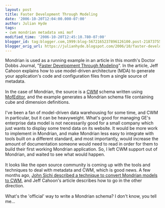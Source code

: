 ```yaml
---
layout: post
title: Faster Development Through Modeling
date: '2006-10-20T12:04:00.000-07:00'
author: Julian Hyde
tags:
- cwm mondrian metadata xmi mof
modified_time: '2006-10-20T12:45:10.780-07:00'
blogger_id: tag:blogger.com,1999:blog-5672165237896126100.post-2187375519085666440
blogger_orig_url: https://julianhyde.blogspot.com/2006/10/faster-development-through-modeling.html
---
```


Mondrian is used as a running example in an article in this month's Doctor Dobbs Journal, "<a href="http://www.ddj.com/dept/architect/193104822">Faster Development Through Modeling</a>". In the article, Jeff Cahoon explains how to use model-driven architecture (MDA) to generate your application's code and configuration files from a single source of metadata.<br /><br />In the case of Mondrian, the source is a <a href="http://en.wikipedia.org/wiki/Common_Warehouse_Metamodel">CWM</a> schema written using <a href="http://www.fing.edu.uy/inco/ens/aplicaciones/MofPlaza/web/mofplaza/mofeditor.htm">MofEditor</a>, and the example generates a Mondrian schema file containing cube and dimension definitions.<br /><br />I've been a fan of model-driven data warehousing for some time, and CWM in particular, but it can be heavyweight. What's good for managing GE's enterprise data model is not necessarily good for a small company which just wants to display some trend data on its website. It would be more work to implement in Mondrian, and make Mondrian less easy to integrate with tools built on a different standard, and most importantly, would increase the amount of documentation someone would need to read in order for them to build their first working Mondrian application. So, I left CWM support out of Mondrian, and waited to see what would happen.<br /><br />It looks like the open source community is coming up with the tools and techniques to deal with metadata and CWM, which is good news. A few months ago, <a href="http://thinkwaitfast.blogspot.com/2006/06/get-yer-mondrian-metadata-here.html">John Sichi described a technique to convert Mondrian models to CWM</a>, and Jeff Cahoon's article describes how to go in the other direction.<br /><br />What's the 'official' way to write a Mondrian schema? I don't know, you tell me...